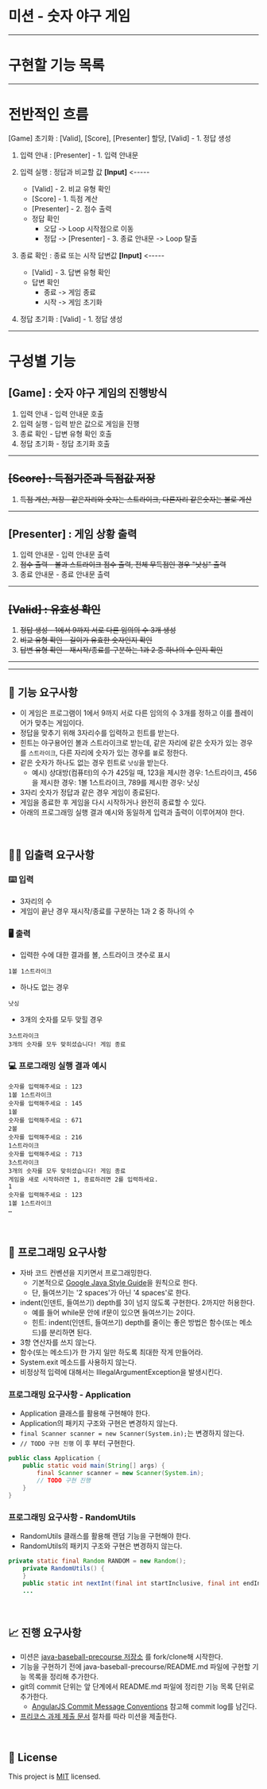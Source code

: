 # 미션 - 숫자 야구 게임
---
# 구현할 기능 목록

---

# 전반적인 흐름

[Game] 초기화 : [Valid], [Score], [Presenter] 할당, [Valid] - 1. 정답 생성  

1. 입력 안내 : [Presenter] - 1. 입력 안내문
2. 입력 실행 : 정답과 비교할 값 __[Input]__ <-----
    - [Valid] - 2. 비교 유형 확인
    - [Score] - 1. 득점 계산
    - [Presenter] - 2. 점수 출력
    - 정답 확인
        - 오답 -> Loop 시작점으로 이동
        - 정답 -> [Presenter] - 3. 종료 안내문 -> Loop 탈출  


3. 종료 확인 : 종료 또는 시작 답변값 __[Input]__ <-----
    - [Valid] - 3. 답변 유형 확인
    - 답변 확인
        - 종료 -> 게임 종료
        - 시작 -> 게임 초기화  

  
4. 정답 초기화 : [Valid] - 1. 정답 생성

---

# 구성별 기능

## [Game] : 숫자 야구 게임의 진행방식

1. 입력 안내 - 입력 안내문 호출
2. 입력 실행 - 입력 받은 값으로 게임을 진행
3. 종료 확인 - 답변 유형 확인 호출
4. 정답 초기화 - 정답 초기화 호출

---

## ~~\[Score\] : 득점기준과 득점값 저장~~

1. ~~득점 계산, 저장 - 같은자리와 숫자는 스트라이크, 다른자리 같은숫자는 볼로 계산~~

---

## [Presenter] : 게임 상황 출력

1. 입력 안내문 - 입력 안내문 출력
2. ~~점수 출력 - 볼과 스트라이크 점수 출력, 전체 무득점인 경우 "낫싱" 출력~~
3. 종료 안내문 - 종료 안내문 출력

---

## ~~\[Valid\] : 유효성 확인~~

1. ~~정답 생성 - 1에서 9까지 서로 다른 임의의 수 3개 생성~~
2. ~~비교 유형 확인 - 길이가 유효한 숫자인지 확인~~
3. ~~답변 유형 확인 - 재시작/종료를 구분하는 1과 2 중 하나의 수 인지 확인~~

---
---

## 🚀 기능 요구사항
- 이 게임은 프로그램이 1에서 9까지 서로 다른 임의의 수 3개를 정하고 이를 플레이어가 맞추는 게임이다.
- 정답을 맞추기 위해 3자리수를 입력하고 힌트를 받는다.
- 힌트는 야구용어인 볼과 스트라이크로 받는데, 같은 자리에 같은 숫자가 있는 경우를 `스트라이크`, 다른 자리에 숫자가 있는 경우를 `볼`로 정한다.
- 같은 숫자가 하나도 없는 경우 힌트로 `낫싱`을 받는다.
  - 예시) 상대방(컴퓨터)의 수가 425일 때, 123을 제시한 경우: 1스트라이크, 456을 제시한 경우: 1볼 1스트라이크, 789를 제시한 경우: 낫싱
- 3자리 숫자가 정답과 같은 경우 게임이 종료된다.
- 게임을 종료한 후 게임을 다시 시작하거나 완전히 종료할 수 있다.
- 아래의 프로그래밍 실행 결과 예시와 동일하게 입력과 출력이 이루어져야 한다.

<br>

## ✍🏻 입출력 요구사항
### ⌨️ 입력
- 3자리의 수
- 게임이 끝난 경우 재시작/종료를 구분하는 1과 2 중 하나의 수

### 🖥 출력
- 입력한 수에 대한 결과를 볼, 스트라이크 갯수로 표시
```
1볼 1스트라이크
```
- 하나도 없는 경우 
```
낫싱
```
- 3개의 숫자를 모두 맞힐 경우
```
3스트라이크
3개의 숫자를 모두 맞히셨습니다! 게임 종료
```

### 💻 프로그래밍 실행 결과 예시
```
숫자를 입력해주세요 : 123
1볼 1스트라이크
숫자를 입력해주세요 : 145
1볼
숫자를 입력해주세요 : 671
2볼
숫자를 입력해주세요 : 216
1스트라이크
숫자를 입력해주세요 : 713
3스트라이크
3개의 숫자를 모두 맞히셨습니다! 게임 종료
게임을 새로 시작하려면 1, 종료하려면 2를 입력하세요.
1
숫자를 입력해주세요 : 123
1볼 1스트라이크
… 
```

<br>

## 🎱 프로그래밍 요구사항
- 자바 코드 컨벤션을 지키면서 프로그래밍한다.
  - 기본적으로 [Google Java Style Guide](https://google.github.io/styleguide/javaguide.html)을 원칙으로 한다.
  - 단, 들여쓰기는 '2 spaces'가 아닌 '4 spaces'로 한다.
- indent(인덴트, 들여쓰기) depth를 3이 넘지 않도록 구현한다. 2까지만 허용한다.
  - 예를 들어 while문 안에 if문이 있으면 들여쓰기는 2이다.
  - 힌트: indent(인덴트, 들여쓰기) depth를 줄이는 좋은 방법은 함수(또는 메소드)를 분리하면 된다.
- 3항 연산자를 쓰지 않는다.
- 함수(또는 메소드)가 한 가지 일만 하도록 최대한 작게 만들어라.
- System.exit 메소드를 사용하지 않는다.
- 비정상적 입력에 대해서는 IllegalArgumentException을 발생시킨다.

### 프로그래밍 요구사항 - Application
- Application 클래스를 활용해 구현해야 한다.
- Application의 패키지 구조와 구현은 변경하지 않는다.
- `final Scanner scanner = new Scanner(System.in);`는 변경하지 않는다.
- `// TODO 구현 진행` 이 후 부터 구현한다.

```java
public class Application {
    public static void main(String[] args) {
        final Scanner scanner = new Scanner(System.in);
        // TODO 구현 진행
    }
}
```

### 프로그래밍 요구사항 - RandomUtils
- RandomUtils 클래스를 활용해 랜덤 기능을 구현해야 한다.
- RandomUtils의 패키지 구조와 구현은 변경하지 않는다.

```java
private static final Random RANDOM = new Random();
    private RandomUtils() {
    }
    public static int nextInt(final int startInclusive, final int endInclusive) {
    ...
```

<br>

## 📈 진행 요구사항
- 미션은 [java-baseball-precourse 저장소](https://github.com/woowacourse/java-baseball-precourse) 를 fork/clone해 시작한다.
- 기능을 구현하기 전에 java-baseball-precourse/README.md 파일에 구현할 기능 목록을 정리해 추가한다.
- git의 commit 단위는 앞 단계에서 README.md 파일에 정리한 기능 목록 단위로 추가한다.
  - [AngularJS Commit Message Conventions](https://gist.github.com/stephenparish/9941e89d80e2bc58a153) 참고해 commit log를 남긴다.
- [프리코스 과제 제출 문서](https://github.com/woowacourse/woowacourse-docs/tree/master/precourse) 절차를 따라 미션을 제출한다.

<br>

## 📝 License

This project is [MIT](https://github.com/woowacourse/java-baseball-precourse/blob/master/LICENSE) licensed.
